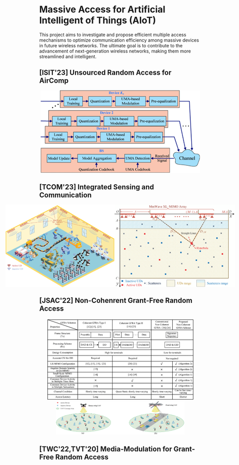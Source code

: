# Massive Access for Artificial Intelligent of Things (AIoT)

This project aims to investigate and propose efficient multiple access mechanisms to optimize communication efficiency among massive devices in future wireless networks. The ultimate goal is to contribute to the advancement of next-generation wireless networks, making them more streamlined and intelligent.

## [ISIT'23] Unsourced Random Access for AirComp

<div align="center">
  <img src="/Figures/MDAirComp_scheme.gif" height="256" width="auto">
</div>

## [TCOM'23] Integrated Sensing and Communication

<div style="display:flex; justify-content: center;">
  <img src="/Figures/ISAC.gif" height="256" width="auto">
  <img src="/Figures/ISAC_sensing.gif" height="256" width="auto">
</div>

## [JSAC'22] Non-Cohenrent Grant-Free Random Access

<div align="center">
  <img src="/Figures/TableNC.gif" height="256" width="auto">
  <img src="/Figures/UAV-NC.gif" width="400" width="auto">
</div>


## [TWC'22,TVT'20] Media-Modulation for Grant-Free Random Access

